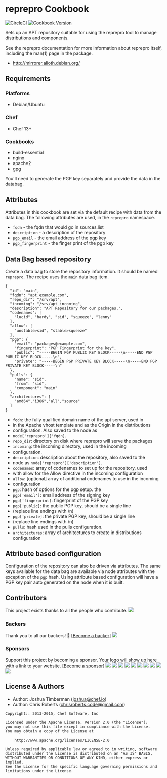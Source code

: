 # reprepro Cookbook

[![CircleCI](https://circleci.com/gh/sous-chefs/reprepro.svg?style=svg)](https://circleci.com/gh/sous-chefs/reprepro) [![Cookbook Version](https://img.shields.io/cookbook/v/reprepro.svg)](https://supermarket.chef.io/cookbooks/reprepro)

Sets up an APT repository suitable for using the reprepro tool to manage distributions and components.

See the reprepro documentation for more information about reprepro itself, including the man(1) page in the package.

- <http://mirrorer.alioth.debian.org/>

## Requirements

### Platforms

- Debian/Ubuntu

### Chef

- Chef 13+

### Cookbooks

- build-essential
- nginx
- apache2
- gpg

You'll need to generate the PGP key separately and provide the data in the databag.

## Attributes

Attributes in this cookbook are set via the default recipe with data from the data bag. The following attributes are used, in the `reprepro` namespace.

- `fqdn` - the fqdn that would go in sources.list
- `description` - a description of the repository
- `pgp_email` - the email address of the pgp key
- `pgp_fingerprint` - the finger print of the pgp key

## Data Bag based repository

Create a data bag to store the repository information. It should be named `reprepro`. The recipe uses the `main` data bag item.

```
{
  "id": "main",
  "fqdn": "apt.example.com",
  "repo_dir": "/srv/apt",
  "incoming": "/srv/apt_incoming",
  "description": "APT Repository for our packages.",
  "codenames": [
    "lucid", "hardy", "sid", "squeeze", "lenny"
  ],
  "allow": [
    "unstable>sid", "stable>squeeze"
  ],
  "pgp": {
    "email": "packages@example.com",
    "fingerprint": "PGP Fingerprint for the key",
    "public": "-----BEGIN PGP PUBLIC KEY BLOCK-----\n-----END PGP PUBLIC KEY BLOCK-----\n",
    "private": "-----BEGIN PGP PRIVATE KEY BLOCK-----\n-----END PGP PRIVATE KEY BLOCK-----\n"
  },
  "pulls": {
    "name": "sid",
    "from": "sid",
    "component": "main"
  },
  "architectures": [
    "amd64","i386","all","source"
  ]
}
```

- `fqdn`: the fully qualified domain name of the apt server, used in
- in the Apache vhost template and as the Origin in the distributions
- configuration. Also saved to the node as
- `node['reprepro']['fqdn]`.
- `repo_dir`: directory on disk where reprepro will serve the packages
- `incoming`: the incoming directory, used in the incoming
- configuration.
- `description`: description about the repository, also saved to the
- node as `node['reprepro']['description']`.
- `codenames`: array of codenames to set up for the repository, used
- with allow for the Allow directive in the incoming configuration
- `allow`: [optional] array of additional codenames to use in the incoming
- configuration
- `pgp`: hash of options for the pgp setup. the
- `pgp['email']`: email address of the signing key
- `pgp['fingerprint]`: fingerprint of the PGP key
- `pgp['public]`: the public PGP key, should be a single line
- (replace line endings with \n)
- `pgp['private]`: the private PGP key, should be a single line
- (replace line endings with \n)
- `pulls`: hash used in the pulls configuration.
- `architectures`: array of architectures to create in distributions configuration

## Attribute based configuration

Configuration of the repository can also be driven via attributes. The same keys available for the data bag are available via node attributes with the exception of the `pgp` hash. Using attribute based configuration will have a PGP key pair auto generated on the node when it is built.

## Contributors

This project exists thanks to all the people who contribute.
<img src="https://opencollective.com/sous-chefs/contributors.svg?width=890&button=false" /></a>


### Backers

Thank you to all our backers! 🙏 [[Become a backer](https://opencollective.com/sous-chefs#backer)]
<a href="https://opencollective.com/sous-chefs#backers" target="_blank"><img src="https://opencollective.com/sous-chefs/backers.svg?width=890"></a>

### Sponsors

Support this project by becoming a sponsor. Your logo will show up here with a link to your website. [[Become a sponsor](https://opencollective.com/sous-chefs#sponsor)]
<a href="https://opencollective.com/sous-chefs/sponsor/0/website" target="_blank"><img src="https://opencollective.com/sous-chefs/sponsor/0/avatar.svg"></a>
<a href="https://opencollective.com/sous-chefs/sponsor/1/website" target="_blank"><img src="https://opencollective.com/sous-chefs/sponsor/1/avatar.svg"></a>
<a href="https://opencollective.com/sous-chefs/sponsor/2/website" target="_blank"><img src="https://opencollective.com/sous-chefs/sponsor/2/avatar.svg"></a>
<a href="https://opencollective.com/sous-chefs/sponsor/3/website" target="_blank"><img src="https://opencollective.com/sous-chefs/sponsor/3/avatar.svg"></a>
<a href="https://opencollective.com/sous-chefs/sponsor/4/website" target="_blank"><img src="https://opencollective.com/sous-chefs/sponsor/4/avatar.svg"></a>
<a href="https://opencollective.com/sous-chefs/sponsor/5/website" target="_blank"><img src="https://opencollective.com/sous-chefs/sponsor/5/avatar.svg"></a>
<a href="https://opencollective.com/sous-chefs/sponsor/6/website" target="_blank"><img src="https://opencollective.com/sous-chefs/sponsor/6/avatar.svg"></a>
<a href="https://opencollective.com/sous-chefs/sponsor/7/website" target="_blank"><img src="https://opencollective.com/sous-chefs/sponsor/7/avatar.svg"></a>
<a href="https://opencollective.com/sous-chefs/sponsor/8/website" target="_blank"><img src="https://opencollective.com/sous-chefs/sponsor/8/avatar.svg"></a>
<a href="https://opencollective.com/sous-chefs/sponsor/9/website" target="_blank"><img src="https://opencollective.com/sous-chefs/sponsor/9/avatar.svg"></a>


## License & Authors

- Author: Joshua Timberman ([joshua@chef.io](mailto:joshua@chef.io))
- Author: Chris Roberts ([chrisroberts.code@gmail.com](mailto:chrisroberts.code@gmail.com))

```text
Copyright:: 2013-2015, Chef Software, Inc

Licensed under the Apache License, Version 2.0 (the "License");
you may not use this file except in compliance with the License.
You may obtain a copy of the License at

    http://www.apache.org/licenses/LICENSE-2.0

Unless required by applicable law or agreed to in writing, software
distributed under the License is distributed on an "AS IS" BASIS,
WITHOUT WARRANTIES OR CONDITIONS OF ANY KIND, either express or implied.
See the License for the specific language governing permissions and
limitations under the License.
```
